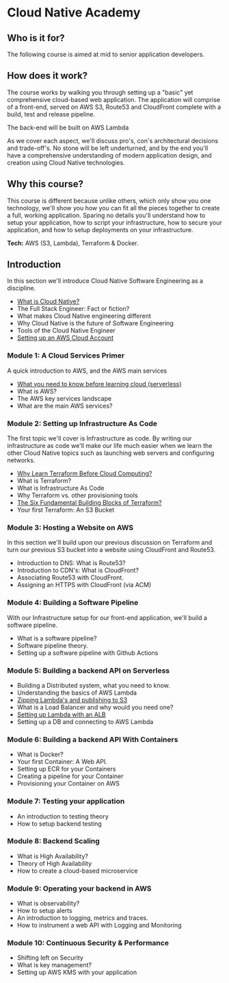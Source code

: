 # Cloud Native Academy

## Who is it for? 

The following course is aimed at mid to senior application developers. 

## How does it work? 

The course works by walking you through setting up a "basic" yet comprehensive cloud-based web application. The application will comprise of a front-end, served on AWS S3, Route53 and CloudFront complete with a build, test and release pipeline. 

The back-end will be built on AWS Lambda

As we cover each aspect, we'll discuss pro's, con's architectural decisions and trade-off's. No stone will be left underturned, and by the end you'll have a comprehensive understanding of modern application design, and creation using Cloud Native technologies. 

## Why this course? 

This course is different because unlike others, which only show you one technology, we'll show you how you can fit all the pieces together to create a full, working application. Sparing no details you'll understand how to setup your application, how to script your infrastructure, how to secure your application, and how to setup deployments on your infrastructure. 

**Tech:** AWS (S3, Lambda), Terraform & Docker.

## Introduction

In this section we'll introduce Cloud Native Software Engineering as a discipline.

* [What is Cloud Native?](https://www.thedevcoach.co.uk/what-is-a-cloud-native-software-engineer/)
* The Full Stack Engineer: Fact or fiction? 
* What makes Cloud Native engineering different
* Why Cloud Native is the future of Software Engineering
* Tools of the Cloud Native Engineer
* [Setting up an AWS Cloud Account](https://www.thedevcoach.co.uk/how-to-setup-an-aws-to-experiment-and-learn/)

### Module 1: A Cloud Services Primer

A quick introduction to AWS, and the AWS main services

* [What you need to know before learning cloud (serverless)](https://www.thedevcoach.co.uk/the-6-serverless-concepts-you-need-to-know/)
* What is AWS?
* The AWS key services landscape
* What are the main AWS services?

### Module 2: Setting up Infrastructure As Code

The first topic we'll cover is Infrastructure as code. By writing our infrastructure as code we'll make our life much easier when we learn the other Cloud Native topics such as launching web servers and configuring networks. 

* [Why Learn Terraform Before Cloud Computing?](https://www.thedevcoach.co.uk/learn-terraform-before-cloud-computing/)
* What is Terraform? 
* What is Infrastructure As Code
* Why Terraform vs. other provisioning tools
* [The Six Fundamental Building Blocks of Terraform?](https://www.thedevcoach.co.uk/the-six-fundamentals-of-terraform/)
* Your first Terraform: An S3 Bucket

### Module 3: Hosting a Website on AWS

In this section we'll build upon our previous discussion on Terraform and turn our previous S3 bucket into a website using CloudFront and Route53. 

* Introduction to DNS: What is Route53?
* Introduction to CDN's: What is CloudFront? 
* Associating Route53 with CloudFront. 
* Assigning an HTTPS with CloudFront (via ACM)

### Module 4: Building a Software Pipeline

With our Infrastructure setup for our front-end application, we'll build a software pipeline.

* What is a software pipeline? 
* Software pipeline theory. 
* Setting up a software pipeline with Github Actions

### Module 5: Building a backend API on Serverless

* Building a Distributed system, what you need to know. 
* Understanding the basics of AWS Lambda
* [Zipping Lambda's and publishing to S3](https://www.thedevcoach.co.uk/zipped-lambda-s3-github-actions/)
* What is a Load Balancer and why would you need one? 
* [Setting up Lambda with an ALB](https://www.thedevcoach.co.uk/setup-aws-lambda-aws-alb/)
* Setting up a DB and connecting to AWS Lambda

### Module 6: Building a backend API With Containers

* What is Docker? 
* Your first Container: A Web API. 
* Setting up ECR for your Containers
* Creating a pipeline for your Container
* Provisioning your Container on AWS

### Module 7: Testing your application

* An introduction to testing theory
* How to setup backend testing

### Module 8: Backend Scaling

* What is High Availability? 
* Theory of High Availability
* How to create a cloud-based microservice

### Module 9: Operating your backend in AWS

* What is observability?
* How to setup alerts
* An introduction to logging, metrics and traces. 
* How to instrument a web API with Logging and Monitoring

### Module 10: Continuous Security & Performance

* Shifting left on Security
* What is key management? 
* Setting up AWS KMS with your application
